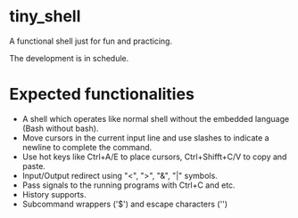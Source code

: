 # tiny_shell
A functional shell just for fun and practicing.

The development is in schedule.

# Expected functionalities

* A shell which operates like normal shell without the embedded language (Bash without bash).
* Move cursors in the current input line and use slashes to indicate a newline to complete the command.
* Use hot keys like Ctrl+A/E to place cursors, Ctrl+Shifft+C/V to copy and paste.
* Input/Output redirect using "<", ">", "&", "|" symbols. 
* Pass signals to the running programs with Ctrl+C and etc.
* History supports.
* Subcommand wrappers ('$') and escape characters ('\')
